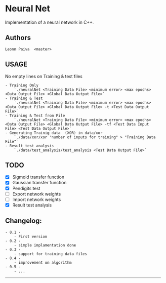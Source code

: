 Neural Net
==========
Implementation of a neural network in C++.

Authors
-------
	Leonn Paiva	 <master>

USAGE
-------

No empty lines on Training  & test files

	- Training Only
		`./neuralNet <Training Data File> <minimum error> <max epochs> <Data Output File> <Global Data Output File>`
	- Training & Test
		`./neuralNet <Training Data File> <minimum error> <max epochs> <Data Output File> <Global Data Output File> -t <Test Data Output File>`
	- Training & Test from File
		`./neuralNet <Training Data File> <minimum error> <max epochs> <Data Output File> <Global Data Output File> -tf <Test Data Input File> <Test Data Output File>`
	- Generating Trainig data  (XOR) in data/xor
		`./data/xor/xor "number of inputs for training" > "Training Data File"`
	- Result test analysis
		`./data/test_analysis/test_analysis <Test Data Output File>`

TODO
----------
- [x] Sigmoid transfer function
- [x] Gaussian transfer function
- [x] Pendigits test
- [ ] Export network weights
- [ ] Import network weights
- [x] Result test analysis

Changelog:
----------
	- 0.1 -
		- First version
	- 0.2 -
		- simple implamentation done
	- 0.3 -
		- support for training data files
	- 0.4 -
		- improvement on algorithm
	- 0.5 -
		- ...

---------

